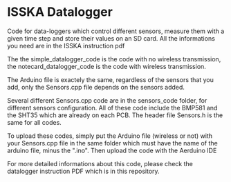 # ISSKA Datalogger
Code for data-loggers which control different sensors, measure them with a given time step and store their values on an SD card. All the informations you need are in the ISSKA instruction pdf

The the simple_datalogger_code is the code with no wireless transmission, the notecard_datalogger_code is the code with wireless transmission.

The Arduino file is exactely the same, regardless of the sensors that you add, only the Sensors.cpp file depends on the sensors added.

Several different Sensors.cpp code are in the sensors_code folder, for different sensors configuration. All of these code include the BMP581 and the SHT35 which are already on each PCB. The header file Sensors.h is the same for all codes.

To upload these codes, simply put the Arduino file (wireless or not) with your Sensors.cpp file in the same folder which must have the name of the arduino file, minus the ".ino". Then upload the code with the Aerduino IDE

For more detailed informations about this code, please check the datalogger instruction PDF which is in this repository.
